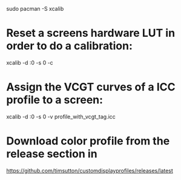 sudo pacman -S xcalib


# Reset a screens hardware LUT in order to do a calibration:

xcalib -d :0 -s 0 -c
    
    
# Assign the VCGT curves of a ICC profile to a screen:


xcalib -d :0 -s 0 -v profile_with_vcgt_tag.icc



# Download color profile from the release section in 

https://github.com/timsutton/customdisplayprofiles/releases/latest


